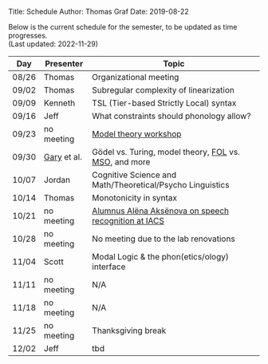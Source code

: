 Title: Schedule
Author: Thomas Graf
Date: 2019-08-22

Below is the current schedule for the semester, to be updated as time progresses.  
(Last updated: 2022-11-29)


| Day   | Presenter          | Topic                                          |
|-------|--------------------|------------------------------------------------|
| 08/26 | Thomas             | Organizational meeting                         |
| 09/02 | Thomas             | Subregular complexity of linearization         |
| 09/09 | Kenneth            | TSL (Tier-based Strictly Local) syntax                                     |
| 09/16 | Jeff               | What constraints should phonology allow?                                            |
| 09/23 | no meeting         | [Model theory workshop](https://www.jeffreyheinz.net/events/WMTRPprogram.html)                          |
| 09/30 | [Gary](https://www.stonybrook.edu/commcms/philosophy/people/_faculty/mar.php) et al.              | Gödel vs. Turing, model theory, [FOL](https://en.wikipedia.org/wiki/First-order_logic) vs. [MSO](https://en.wikipedia.org/wiki/Monadic_second-order_logic), and more                                              |
| 10/07 | Jordan             | Cognitive Science and Math/Theoretical/Psycho Linguistics                                            |
| 10/14 | Thomas                | Monotonicity in syntax                                            |
| 10/21 | no meeting              | [Alumnus Alëna Aksënova on speech recognition at IACS](https://calendar.stonybrook.edu/site/iacs/event/iacs-alum-speaker-alna-akesnova-google/)                                            |
| 10/28 | no meeting              | No meeting due to the lab renovations  |
| 11/04 | Scott                | Modal Logic & the phon(etics/ology) interface                                            |
| 11/11 | no meeting                | N/A                                            |
| 11/18 | no meeting                | N/A                                            |
| 11/25 | no meeting         | Thanksgiving break                             |
| 12/02 | Jeff             | tbd                                            |
